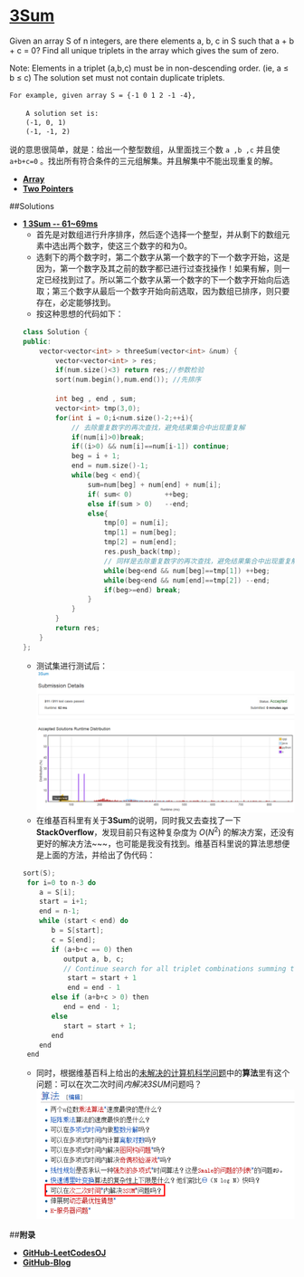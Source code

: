 # [3Sum](https://leetcode.com/problems/3sum/)

Given an array S of n integers, are there elements a, b, c in S such that a + b + c = 0? Find all unique triplets in the array which gives the sum of zero.

Note:
Elements in a triplet (a,b,c) must be in non-descending order. (ie, a ≤ b ≤ c)
The solution set must not contain duplicate triplets.
```
For example, given array S = {-1 0 1 2 -1 -4},

    A solution set is:
    (-1, 0, 1)
    (-1, -1, 2)
```
说的意思很简单，就是：给出一个整型数组，从里面找三个数 `a ,b ,c` 并且使 `a+b+c=0` 。找出所有符合条件的三元组解集。并且解集中不能出现重复的解。 


- **[Array](https://leetcode.com/tag/array/)**
- **[Two Pointers](https://leetcode.com/tag/two-pointers/)**


##Solutions

- **[1 3Sum -- 61~69ms](https://leetcode.com/submissions/detail/23151197/)**
    - 首先是对数组进行升序排序，然后逐个选择一个整型，并从剩下的数组元素中选出两个数字，使这三个数字的和为0。
    - 选剩下的两个数字时，第二个数字从第一个数字的下一个数字开始，这是因为，第一个数字及其之前的数字都已进行过查找操作！如果有解，则一定已经找到过了。所以第二个数字从第一个数字的下一个数字开始向后选取；第三个数字从最后一个数字开始向前选取，因为数组已排序，则只要存在，必定能够找到。
    - 按这种思想的代码如下：
    ```cpp
    class Solution {
    public:
        vector<vector<int> > threeSum(vector<int> &num) {
            vector<vector<int> > res;
            if(num.size()<3) return res;//参数检验
            sort(num.begin(),num.end()); //先排序
            
            int beg , end , sum;
            vector<int> tmp(3,0);
            for(int i = 0;i<num.size()-2;++i){
                // 去除重复数字的再次查找，避免结果集合中出现重复解
                if(num[i]>0)break;
                if((i>0) && num[i]==num[i-1]) continue;
                beg = i + 1;
                end = num.size()-1;
                while(beg < end){
                    sum=num[beg] + num[end] + num[i];
                    if( sum< 0)        ++beg;
                    else if(sum > 0)   --end;
                    else{
                        tmp[0] = num[i];
                        tmp[1] = num[beg];
                        tmp[2] = num[end];
                        res.push_back(tmp);
                        // 同样是去除重复数字的再次查找，避免结果集合中出现重复解
                        while(beg<end && num[beg]==tmp[1]) ++beg;
                        while(beg<end && num[end]==tmp[2]) --end;
                        if(beg>=end) break;
                    }
                }
            }
            return res;
        }
    };
    ```
    - 测试集进行测试后：
      ![测试集运行结果](./images/pic1.png)
    - 在维基百科里有关于**3Sum**的说明，同时我又去查找了一下**StackOverflow**，发现目前只有这种复杂度为 $O(N^2)$ 的解决方案，还没有更好的解决方法~~~，也可能是我没有找到。维基百科里说的算法思想便是上面的方法，并给出了伪代码：
    ```cpp
    sort(S);
     for i=0 to n-3 do
        a = S[i];
        start = i+1;
        end = n-1;
        while (start < end) do
           b = S[start];
           c = S[end];
           if (a+b+c == 0) then
              output a, b, c;
              // Continue search for all triplet combinations summing to zero.
               start = start + 1
               end = end - 1
           else if (a+b+c > 0) then
              end = end - 1;
           else
              start = start + 1;
           end
        end
     end
    ```
    - 同时，根据维基百科上给出的[未解决的计算机科学问题](http://zh.wikipedia.org/wiki/%E6%9C%AA%E8%A7%A3%E6%B1%BA%E7%9A%84%E8%A8%88%E7%AE%97%E6%A9%9F%E7%A7%91%E5%AD%B8%E5%95%8F%E9%A1%8C)中的**算法**里有这个问题：可以在次二次时间*内解决3SUM*问题吗？
    ![未解决的计算机科学问题--算法](./images/pic2.png)



##**附录**
- **[GitHub-LeetCodesOJ](https://github.com/bbxytl/LeetCodesOJ/blob/master/README.md#githubblog--leetcodesoj)** 
- **[GitHub-Blog](http://bbxytl.github.io/)**
